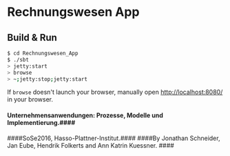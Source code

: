 # Rechnungswesen App #

## Build & Run ##

```sh
$ cd Rechnungswesen_App
$ ./sbt
> jetty:start
> browse
> ~;jetty:stop;jetty:start
```

If `browse` doesn't launch your browser, manually open [http://localhost:8080/](http://localhost:8080/) in your browser.

#### Unternehmensanwendungen: Prozesse, Modelle und Implementierung.####
####SoSe2016, Hasso-Plattner-Institut.####
####By Jonathan Schneider, Jan Eube, Hendrik Folkerts and Ann Katrin Kuessner. ####

